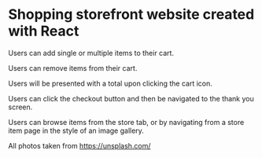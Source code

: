 # Shopping storefront website created with React

Users can add single or multiple items to their cart.

Users can remove items from their cart.

Users will be presented with a total upon clicking the cart icon.

Users can click the checkout button and then be navigated to the thank you screen.

Users can browse items from the store tab, or by navigating from a store item page in the style of an image gallery.

All photos taken from https://unsplash.com/

